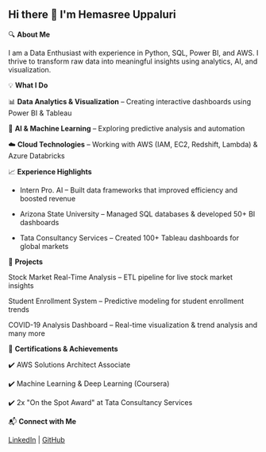 ## Hi there 👋 I'm Hemasree Uppaluri 

<!--
**hemasreeuvs/hemasreeuvs** is a ✨ _special_ ✨ repository because its `README.md` (this file) appears on your GitHub profile.

Here are some ideas to get you started:

- 🔭 I’m currently working on ...
- 🌱 I’m currently learning ...
- 👯 I’m looking to collaborate on ...
- 🤔 I’m looking for help with ...
- 💬 Ask me about ...
- 📫 How to reach me: ...
- 😄 Pronouns: ...
- ⚡ Fun fact: ...
-->

🔍 **About Me**

I am a Data Enthusiast with experience in Python, SQL, Power BI, and AWS. I thrive to  transform raw data into meaningful insights using analytics, AI, and visualization.

💡 **What I Do**

📊 **Data Analytics & Visualization** – Creating interactive dashboards using Power BI & Tableau

🤖 **AI & Machine Learning** – Exploring predictive analysis and automation

☁️ **Cloud Technologies** – Working with AWS (IAM, EC2, Redshift, Lambda) & Azure Databricks

📈 **Experience Highlights**

 - Intern Pro. AI – Built data frameworks that improved efficiency and boosted revenue

 - Arizona State University – Managed SQL databases & developed 50+ BI dashboards

 - Tata Consultancy Services – Created 100+ Tableau dashboards for global markets

🌱 **Projects**

Stock Market Real-Time Analysis – ETL pipeline for live stock market insights

Student Enrollment System – Predictive modeling for student enrollment trends

COVID-19 Analysis Dashboard – Real-time visualization & trend analysis and many more

📜 **Certifications & Achievements**

✔️ AWS Solutions Architect Associate

✔️ Machine Learning & Deep Learning (Coursera)

✔️ 2x "On the Spot Award" at Tata Consultancy Services

📬 **Connect with Me**

[LinkedIn](https://www.linkedin.com/in/uvshema) | [GitHub](https://github.com/hemasreeuvs)
